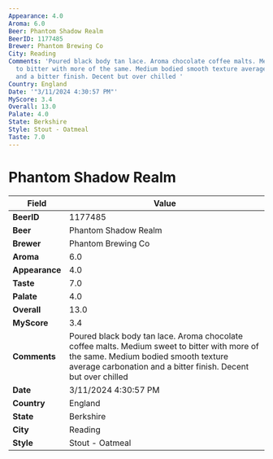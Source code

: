 ```yaml
---
Appearance: 4.0
Aroma: 6.0
Beer: Phantom Shadow Realm
BeerID: 1177485
Brewer: Phantom Brewing Co
City: Reading
Comments: 'Poured black body tan lace. Aroma chocolate coffee malts. Medium sweet
  to bitter with more of the same. Medium bodied smooth texture average carbonation
  and a bitter finish. Decent but over chilled '
Country: England
Date: '"3/11/2024 4:30:57 PM"'
MyScore: 3.4
Overall: 13.0
Palate: 4.0
State: Berkshire
Style: Stout - Oatmeal
Taste: 7.0
---
```


# Phantom Shadow Realm

| Field         | Value |
|---------------|-------|
| **BeerID** | 1177485 |
| **Beer** | Phantom Shadow Realm |
| **Brewer** | Phantom Brewing Co |
| **Aroma** | 6.0 |
| **Appearance** | 4.0 |
| **Taste** | 7.0 |
| **Palate** | 4.0 |
| **Overall** | 13.0 |
| **MyScore** | 3.4 |
| **Comments** | Poured black body tan lace. Aroma chocolate coffee malts. Medium sweet to bitter with more of the same. Medium bodied smooth texture average carbonation and a bitter finish. Decent but over chilled  |
| **Date** | 3/11/2024 4:30:57 PM |
| **Country** | England |
| **State** | Berkshire |
| **City** | Reading |
| **Style** | Stout - Oatmeal |

